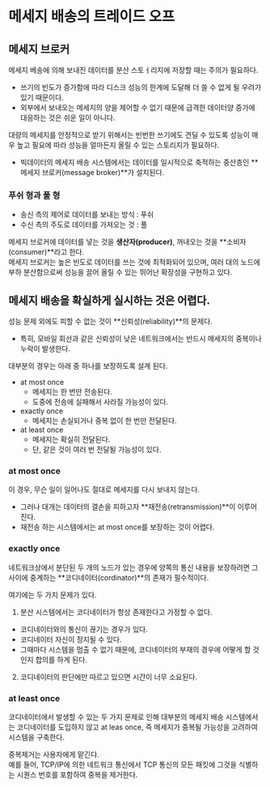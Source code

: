 # 메세지 배송의 트레이드 오프

## 메세지 브로커
메세지 베송에 의해 보내진 데이터를 분산 스토ㅓ리지에 저장할 때는 주의가 필요하다.  
- 쓰기의 빈도가 증가함에 따라 디스크 성능의 한계에 도달해 더 쓸 수 없게 될 우려가 있기 때문이다.
- 외부에서 보내오는 메세지의 양을 제어할 수 없기 때문에 급격한 데이터양 증가에 대응하는 것은 쉬운 일이 아니다.  

대량의 메세지를 안정적으로 받기 위해서는 빈번한 쓰기에도 견딜 수 있도록 성능이 매우 높고 필요에 따라 성능을 얼마든지 올릴 수 있는 스토리지가 필요하다.  
- 빅데이터의 메세지 배송 시스템에서는 데이터를 일시적으로 축적하는 중산층인 **메세지 브로커(message broker)**가 설치된다.  

### 푸쉬 형과 풀 형
- 송신 측의 제어로 데이터를 보내는 방식 : 푸쉬
- 수신 측의 주도로 데이터를 가져오는 것 : 풀  

메세지 브로커에 데이터를 넣는 것을 **생산자(producer)**, 꺼내오는 것을 **소비자(consumer)**라고 한다.  
메세지 브로커는 높은 빈도로 데이터를 쓰는 것에 최적화되어 있으며, 여러 대의 노드에 부하 분산함으로써 성능을 끌어 올릴 수 있는 뛰어난 확장성을 구현하고 있다. 

## 메세지 배송을 확실하게 실시하는 것은 어렵다.
성능 문제 외에도 피할 수 없는 것이 **신뢰성(reliability)**의 문제다.  
- 특히, 모바일 회선과 같은 신뢰성이 낮은 네트워크에서는 반드시 메세지의 중복이나 누락이 발생한다.   

대부분의 경우는 아래 중 하나를 보장하도록 설계 된다.
- at most once
  - 메세지는 한 번만 전송된다.
  - 도중에 전송에 실패해서 사라질 가능성이 있다.
- exactly once
  - 메세지는 손실되거나 중복 없이 한 번만 전달된다.
- at least once
  - 메세지는 확실히 전달된다. 
  - 단, 같은 것이 여러 번 전달될 가능성이 있다.


### at most once
이 경우, 무슨 일이 일어나도 절대로 메세지를 다시 보내지 않는다.  
- 그러나 대개는 데이터의 결손을 피하고자 **재전송(retransmission)**이 이루어진다.  
- 재전송 하는 시스템에서는 at most once를 보장하는 것이 어렵다.  

### exactly once
네트워크상에서 분단된 두 개의 노드가 있는 경우에 양쪽의 통신 내용을 보장하려면 그 사이에 중계하는 **코디네이터(cordinator)**의 존재가 필수적이다.  

여기에는 두 가지 문제가 있다.
1. 분산 시스템에서는 코디네이터가 항상 존재한다고 가정할 수 없다.
  - 코디네이터와의 통신이 끊기는 경우가 있다.
  - 코디네이터 자신이 정지될 수 있다.  
  - 그때마다 시스템을 멈출 수 없기 때문에, 코디네이터의 부재의 경우에 어떻게 할 것인지 합의를 하게 된다.
2. 코디네이터의 판단에만 따르고 있으면 시간이 너무 소요된다.


### at least once
코디네이터에서 발생할 수 있는 두 가지 문제로 인해 대부분의 메세지 배송 시스템에서는 코디네이터를 도입하지 않고 at leas once, 즉 메세지가 중복될 가능성을 고려하여 시스템을 구축한다.  

중복제거는 사용자에게 맡긴다.  
예를 들어, TCP/IP에 의한 네트워크 통신에서 TCP 통신의 모든 패킷에 그것을 식별하는 시퀀스 번호를 포함하여 중복을 제거한다.  

